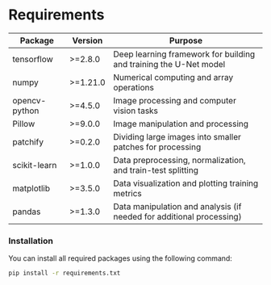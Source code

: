 # Requirements

| Package       | Version   | Purpose                                                                 |
|---------------|-----------|-------------------------------------------------------------------------|
| tensorflow    | >=2.8.0  | Deep learning framework for building and training the U-Net model       |
| numpy         | >=1.21.0 | Numerical computing and array operations                                |
| opencv-python | >=4.5.0  | Image processing and computer vision tasks                              |
| Pillow        | >=9.0.0  | Image manipulation and processing                                       |
| patchify      | >=0.2.0  | Dividing large images into smaller patches for processing               |
| scikit-learn  | >=1.0.0  | Data preprocessing, normalization, and train-test splitting             |
| matplotlib    | >=3.5.0  | Data visualization and plotting training metrics                        |
| pandas        | >=1.3.0  | Data manipulation and analysis (if needed for additional processing)    |

### Installation

You can install all required packages using the following command:

```bash
pip install -r requirements.txt
